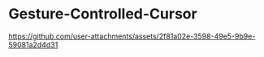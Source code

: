 # Gesture-Controlled-Cursor

https://github.com/user-attachments/assets/2f81a02e-3598-49e5-9b9e-59081a2d4d31
